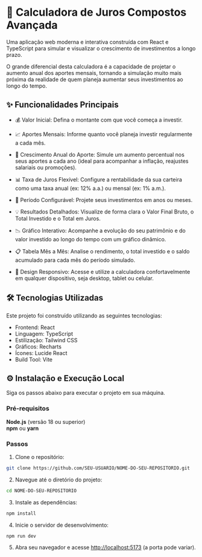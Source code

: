 # 🚀 Calculadora de Juros Compostos Avançada

Uma aplicação web moderna e interativa construída com React e TypeScript para simular e visualizar o crescimento de investimentos a longo prazo.

O grande diferencial desta calculadora é a capacidade de projetar o aumento anual dos aportes mensais, tornando a simulação muito mais próxima da realidade de quem planeja aumentar seus investimentos ao longo do tempo.

## ✨ Funcionalidades Principais

- 💰 Valor Inicial: Defina o montante com que você começa a investir.

- 📈 Aportes Mensais: Informe quanto você planeja investir regularmente a cada mês.

- 🚀 Crescimento Anual do Aporte: Simule um aumento percentual nos seus aportes a cada ano (ideal para acompanhar a inflação, reajustes salariais ou promoções).

- 📊 Taxa de Juros Flexível: Configure a rentabilidade da sua carteira como uma taxa anual (ex: 12% a.a.) ou mensal (ex: 1% a.m.).

- 📅 Período Configurável: Projete seus investimentos em anos ou meses.

- 💡 Resultados Detalhados: Visualize de forma clara o Valor Final Bruto, o Total Investido e o Total em Juros.

- 📉 Gráfico Interativo: Acompanhe a evolução do seu patrimônio e do valor investido ao longo do tempo com um gráfico dinâmico.

- 📋 Tabela Mês a Mês: Analise o rendimento, o total investido e o saldo acumulado para cada mês do período simulado.

- 📱 Design Responsivo: Acesse e utilize a calculadora confortavelmente em qualquer dispositivo, seja desktop, tablet ou celular.

## 🛠️ Tecnologias Utilizadas

Este projeto foi construído utilizando as seguintes tecnologias:

- Frontend: React
- Linguagem: TypeScript
- Estilização: Tailwind CSS
- Gráficos: Recharts
- Ícones: Lucide React
- Build Tool: Vite

## ⚙️ Instalação e Execução Local

Siga os passos abaixo para executar o projeto em sua máquina.

### Pré-requisitos

**Node.js** (versão 18 ou superior)  
**npm** ou **yarn**

### Passos

1. Clone o repositório:

```Bash
git clone https://github.com/SEU-USUARIO/NOME-DO-SEU-REPOSITORIO.git
```

2. Navegue até o diretório do projeto:

```Bash
cd NOME-DO-SEU-REPOSITORIO
```

3. Instale as dependências:

```Bash
npm install
```

4. Inicie o servidor de desenvolvimento:

```Bash
npm run dev
```

5. Abra seu navegador e acesse <http://localhost:5173> (a porta pode variar).
